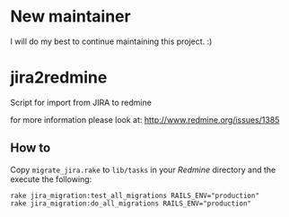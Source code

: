 <h1>New maintainer</h1>
I will do my best to continue maintaining this project. :)


jira2redmine
============

Script for import from JIRA to redmine

for more information please look at: http://www.redmine.org/issues/1385

## How to

Copy `migrate_jira.rake` to `lib/tasks` in your *Redmine* directory and the execute the following:

```
rake jira_migration:test_all_migrations RAILS_ENV="production"
rake jira_migration:do_all_migrations RAILS_ENV="production"
```
